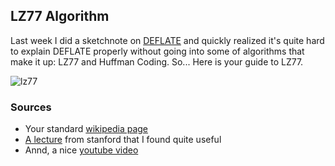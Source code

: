 ## LZ77 Algorithm

Last week I did a sketchnote on [DEFLATE](/guides/deflate.md) and quickly realized it's quite hard to explain DEFLATE properly without going into some of algorithms that make it up: LZ77 and Huffman Coding. So... Here is your guide to LZ77.

![lz77](/guides/img/lz77.jpeg)


### Sources
- Your standard [wikipedia page](https://en.wikipedia.org/wiki/LZ77_and_LZ78)
- [A lecture](https://cs.stanford.edu/people/eroberts/courses/soco/projects/data-compression/lossless/lz77/algorithm.htm) from stanford that I found quite useful
- Annd, a nice [youtube video](https://www.youtube.com/watch?v=goOa3DGezUA)


